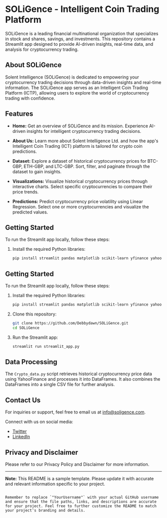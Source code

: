 # SOLiGence - Intelligent Coin Trading Platform

SOLiGence is a leading financial multinational organization that specializes in stock and shares, savings, and investments. This repository contains a Streamlit app designed to provide AI-driven insights, real-time data, and analysis for cryptocurrency trading.

## About SOLiGence

Solent Intelligence (SOLiGence) is dedicated to empowering your cryptocurrency trading decisions through data-driven insights and real-time information. The SOLiGence app serves as an Intelligent Coin Trading Platform (ICTP), allowing users to explore the world of cryptocurrency trading with confidence.

## Features

- **Home:** Get an overview of SOLiGence and its mission. Experience AI-driven insights for intelligent cryptocurrency trading decisions.

- **About Us:** Learn more about Solent Intelligence Ltd. and how the app's Intelligent Coin Trading (ICT) platform is tailored for crypto coin predictions.

- **Dataset:** Explore a dataset of historical cryptocurrency prices for BTC-GBP, ETH-GBP, and LTC-GBP. Sort, filter, and paginate through the dataset to gain insights.

- **Visualizations:** Visualize historical cryptocurrency prices through interactive charts. Select specific cryptocurrencies to compare their price trends.

- **Predictions:** Predict cryptocurrency price volatility using Linear Regression. Select one or more cryptocurrencies and visualize the predicted values.

## Getting Started

To run the Streamlit app locally, follow these steps:

1. Install the required Python libraries:
   ```bash
   pip install streamlit pandas matplotlib scikit-learn yfinance yahoofinancials numpy


## Getting Started

To run the Streamlit app locally, follow these steps:

1. Install the required Python libraries:
   ```bash
   pip install streamlit pandas matplotlib scikit-learn yfinance yahoofinancials numpy
   ```

2. Clone this repository:
   ```bash
   git clone https://github.com/Debbydawn/SOLiGence.git
   cd SOLiGence
   ```

3. Run the Streamlit app:
   ```bash
   streamlit run streamlit_app.py
   ```

## Data Processing

The `Crypto_data.py` script retrieves historical cryptocurrency price data using YahooFinance and processes it into DataFrames. It also combines the DataFrames into a single CSV file for further analysis.

## Contact Us

For inquiries or support, feel free to email us at info@soligence.com.

Connect with us on social media:
- [Twitter](https://twitter.com/SOLiGenceApp)
- [LinkedIn](https://linkedin.com/company/soligence)

## Privacy and Disclaimer

Please refer to our Privacy Policy and Disclaimer for more information.

---

**Note:** This README is a sample template. Please update it with accurate and relevant information specific to your project.
```

Remember to replace `"YourUsername"` with your actual GitHub username and ensure that the file paths, links, and descriptions are accurate for your project. Feel free to further customize the README to match your project's branding and details.

   
